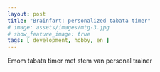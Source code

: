 ```yaml
---
layout: post
title: "Brainfart: personalized tabata timer"
# image: assets/images/mtg-3.jpg
# show_feature_image: true
tags: [ development, hobby, en ]
---
```


Emom tabata timer met stem van personal trainer